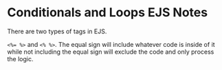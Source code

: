 # Conditionals and Loops EJS Notes

There are two types of tags in EJS.

`<%= %>` and `<% %>`. The equal sign will include whatever code is inside of it while not including the equal sign will exclude the code and only process the logic.  